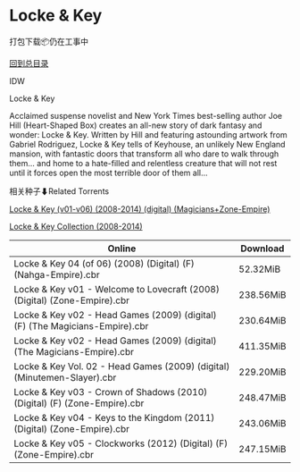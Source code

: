 # Locke & Key

打包下载📦仍在工事中

[回到总目录](/Catalogs.md)

IDW

Locke & Key

Acclaimed suspense novelist and New York Times best-selling author Joe Hill (Heart-Shaped Box) creates an all-new story of dark fantasy and wonder: Locke & Key. Written by Hill and featuring astounding artwork from Gabriel Rodriguez, Locke & Key tells of Keyhouse, an unlikely New England mansion, with fantastic doors that transform all who dare to walk through them... and home to a hate-filled and relentless creature that will not rest until it forces open the most terrible door of them all...





相关种子⬇Related Torrents

[Locke & Key (v01-v06) (2008-2014) (digital) (Magicians+Zone-Empire)](https://github.com/alicewish/markdown/blob/master/torrent/Locke---Key--v01-v06---2008-2014---digital---Magicians-Zone-Empire.md)

[Locke & Key Collection (2008-2014)](https://github.com/alicewish/markdown/blob/master/torrent/Locke---Key-Collection--2008-2014.md)

Online | Download
--- | ---
Locke & Key 04 (of 06) (2008) (Digital) (F) (Nahga-Empire).cbr | 52.32MiB
Locke & Key v01 - Welcome to Lovecraft (2008) (Digital) (Zone-Empire).cbr | 238.56MiB
Locke & Key v02 - Head Games (2009) (digital) (F) (The Magicians-Empire).cbr | 230.64MiB
Locke & Key v02 - Head Games (2009) (digital) (The Magicians-Empire).cbr | 411.35MiB
Locke & Key Vol. 02 - Head Games (2009) (digital) (Minutemen-Slayer).cbr | 229.20MiB
Locke & Key v03 - Crown of Shadows (2010) (Digital) (F) (Zone-Empire).cbr | 248.47MiB
Locke & Key v04 - Keys to the Kingdom (2011) (Digital) (Zone-Empire).cbr | 243.06MiB
Locke & Key v05 - Clockworks (2012) (Digital) (F) (Zone-Empire).cbr | 247.15MiB